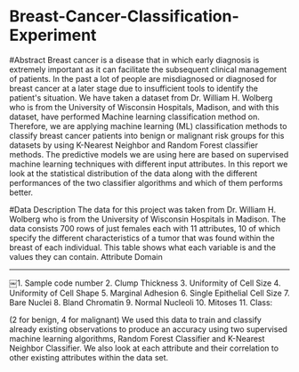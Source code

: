 # Breast-Cancer-Classification-Experiment

#Abstract
Breast cancer is a disease that in which early diagnosis is extremely important as it can facilitate the subsequent clinical management of patients. In the past a lot of people are misdiagnosed or diagnosed for breast cancer at a later stage due to insufficient tools to identify the patient's situation. We have taken a dataset from Dr. William H. Wolberg who is from the University of Wisconsin Hospitals, Madison, and with this dataset, have performed Machine learning classification method on. ​Therefore, we are applying machine learning (ML) classification methods to classify breast cancer patients into benign or malignant risk groups for this datasets by using K-Nearest Neighbor and Random Forest classifier methods​. The predictive models we are using here are based on supervised machine learning techniques with different input attributes. In this report we look at the statistical distribution of the data along with the different performances of the two classifier algorithms and which of them performs better.

#Data Description
The data for this project was taken from Dr. William H. Wolberg who is from the University of Wisconsin Hospitals in Madison. The data consists 700 rows of just females each with 11 attributes, 10 of which specify the different characteristics of a tumor that was found within the breast of each individual. This table shows what each variable is and the values they can contain.
 Attribute Domain
-- -----------------------------------------
￼1. Sample code number
2. Clump Thickness
3. Uniformity of Cell Size 4. Uniformity of Cell Shape 5. Marginal Adhesion
6. Single Epithelial Cell Size 7. Bare Nuclei
8. Bland Chromatin
9. Normal Nucleoli
10. Mitoses 11. Class:

(2 for benign, 4 for malignant)
We used this data to train and classify already existing observations to produce an accuracy using two supervised machine learning algorithms, Random Forest Classifier and K-Nearest Neighbor Classifier. We also look at each attribute and their correlation to other existing attributes within the data set.

